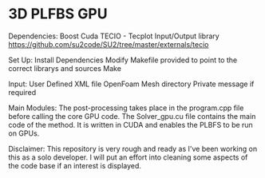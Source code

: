 # 3D PLFBS GPU

Dependencies:
Boost
Cuda
TECIO - Tecplot Input/Output library https://github.com/su2code/SU2/tree/master/externals/tecio

Set Up:
Install Dependencies
Modify Makefile provided to point to the correct librarys and sources
Make

Input: 
User Defined XML file
OpenFoam Mesh directory
Private message if required

Main Modules:
The post-processing takes place in the program.cpp file before calling the core GPU code. 
The Solver_gpu.cu file contains the main code of the method. It is written in CUDA and enables the PLBFS to be run on GPUs.

Disclaimer: This repository is very rough and ready as I've been working on this as a solo developer. I will put an effort into cleaning some aspects of the code base if an interest is displayed.

